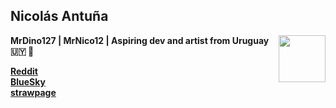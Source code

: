 ## Nicolás Antuña
<img align="right" width="75px" src="https://media.discordapp.net/attachments/861037529044877314/1416143046621270176/1311403254403432539.png?ex=68c5c57c&is=68c473fc&hm=d991c090d071c5ba184f649a4c77a6bfcd3b196041ec38ce9ea6cb4acef9206a&="/>

**MrDino127 | MrNico12 | Aspiring dev and artist from Uruguay 🇺🇾 :lizard:**  

[**Reddit**](https://www.reddit.com/user/MrDino127/)  
[**BlueSky**](https://bsky.app/profile/mrnico12.bsky.social)  
[**strawpage**](https://mrnico12.straw.page/)  


